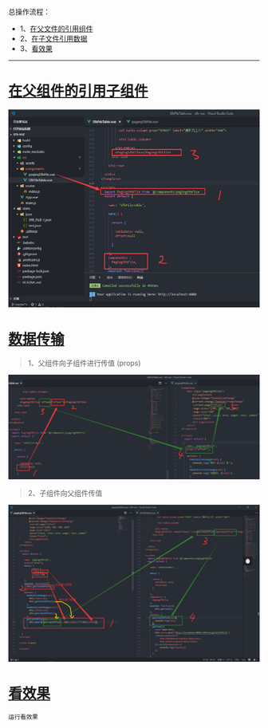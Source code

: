 总操作流程：
- 1、[在父文件的引用组件](#vue.js-01)
- 2、[在子文件引用数据](#vue.js-02)
- 3、[看效果](#vue.js-03)

***

# <a name="vue.js-01" href="#" >在父组件的引用子组件</a>

![](image/8-1.png)

# <a name="vue.js-02" href="#" >数据传输</a>

> 1、父组件向子组件进行传值 (props)

![](image/8-2.png)

> 2、子组件向父组件传值

![](image/8-3.png)


# <a name="vue.js-03" href="#" >看效果</a>

```
运行看效果
```